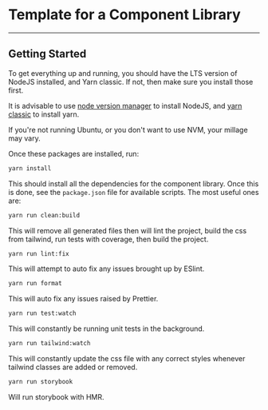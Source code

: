 # Template for a Component Library

---

## Getting Started

To get everything up and running, you should have the LTS version
of NodeJS installed, and Yarn classic. If not, then make sure you install those first.

It is advisable to use [node version manager](https://github.com/nvm-sh/nvm#installing-and-updating) to install NodeJS,
and [yarn classic](https://classic.yarnpkg.com/en/docs/install/#windows-stable) to install yarn.

If you're not running Ubuntu, or you don't want to use NVM, your millage may vary.

Once these packages are installed, run:
```zsh
yarn install
```

This should install all the dependencies for the component library. Once this is done, see the `package.json` file for 
available scripts. The most useful ones are:

```zsh
yarn run clean:build
```
This will remove all generated files then will lint the project, build the css from tailwind, run tests with coverage,
then build the project.

```zsh
yarn run lint:fix
```
This will attempt to auto fix any issues brought up by ESlint.

```zsh
yarn run format
```
This will auto fix any issues raised by Prettier.

```zsh
yarn run test:watch
```
This will constantly be running unit tests in the background.

```zsh
yarn run tailwind:watch
```
This will constantly update the css file with any correct styles whenever tailwind classes are added or removed.

```zsh
yarn run storybook
```
Will run storybook with HMR.
